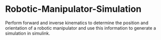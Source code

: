 # Robotic-Manipulator-Simulation
Perform forward and inverse kinematics to determine the position and orientation of a robotic manipulator and use this information to generate a simulation in simulink.
